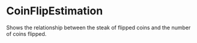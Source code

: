 # CoinFlipEstimation
Shows the relationship between the steak of flipped coins and the number of coins flipped.
